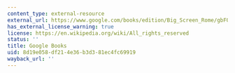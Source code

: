 ```yaml
---
content_type: external-resource
external_url: https://www.google.com/books/edition/Big_Screen_Rome/gbFQfkLKFFcC?hl=en&gbpv=1
has_external_license_warning: true
license: https://en.wikipedia.org/wiki/All_rights_reserved
status: ''
title: Google Books
uid: 8d19e058-df21-4e36-b3d3-81ec4fc69919
wayback_url: ''
---
```

